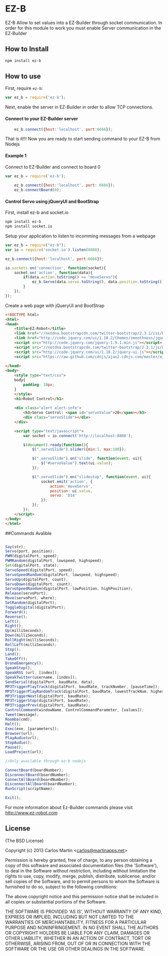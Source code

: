 # EZ-B

EZ-B Allow to set values into a EZ-Builder through socket communication. In order for this module to work you must enable Server communication in the EZ-Builder

## How to Install

```bash
npm install ez-b
```

## How to use

First, require `ez-b`:

```js
var ez_b = require('ez-b');
```

Next, enable the server in EZ-Builder in order to allow TCP connections.

#### Connect to your EZ-Builder server

```js
	ez_b.connect({host:'localhost', port:6666});
```

That is it!!! Now you are ready to start sending command to your EZ-B from Nodejs

#### Example 1

Connect to EZ-Builder and connect to board 0

```js
var ez_b = require('ez-b');
  
	ez_b.connect({host:'localhost', port: 6666});
	ez_b.connectBoard(0);
```

#### Control Servo using jQueryUI and BootStrap

First, install ez-b and socket.io

```bash
npm install ez-b
npm install socket.io
```

Setup your application to listen to incomming messages from a webpage

```js
var ez_b = require("ez-b");
var io = require('socket.io').listen(8888);

ez_b.connect({host:'localhost', port:6666});

io.sockets.on('connection', function(socket){
	socket.on('action', function(data){
		if(data.action.toString() == "moveServo"){
			ez_b.Servo(data.servo.toString(), data.position.toString());
		}	
	});
}); 
```


Create a web page with jQueryUI and BootStrap

```html
<!DOCTYPE html>
<html>
<head>
	<title>EZ-Robot</title>
	<link href="//netdna.bootstrapcdn.com/twitter-bootstrap/2.3.1/css/bootstrap-combined.min.css" rel="stylesheet">
	<link href="http://code.jquery.com/ui/1.10.2/themes/smoothness/jquery-ui.css" rel="stylesheet">
	<script src="http://code.jquery.com/jquery-1.9.1.min.js"></script>
	<script src="//netdna.bootstrapcdn.com/twitter-bootstrap/2.3.1/js/bootstrap.min.js"></script>
	<script src="http://code.jquery.com/ui/1.10.2/jquery-ui.js"></script>
	<script src="https://raw.github.com/cdnjs/ajax2.cdnjs.com/master/ajax/libs/socket.io/0.8.4/socket.io.min.js"></script>
	
</head>
<body>
	<style type="text/css">
	body{
		padding: 10px;
	}
	</style>
	<h1>Robot Control</h1>
	
	<div class="alert alert-info">
		<h3>Servo Control: <span id="servoValue">20</span></h3>
		<div class="servoSlide"></div>
	</div>

	<script type="text/javascript">
		var socket = io.connect('http://localhost:8888');

		$(document).ready(function(){
			$(".servoSlide").slider({min:1, max:100});

			$(".servoSlide").on("slide", function(event, ui){
				$("#servoValue").text(ui.value);
			});

			$(".servoSlide").on("slidestop", function(event, ui){
				socket.emit('action', {
					action:'moveServo',
					position: ui.value,
					servo: 'D14'
				});
			});
		});
	</script>
</body>
</html>
```


##Commands Avalible 

```js

Say(str);
Servo(port, position);
PWM(digitalPort, speed);
PWMRandom(digitalPort, lowspeed, highspeed);
Set(digitalPort, state);
ServoSpeed(digitalPort, speed);
ServoSpeedRandom(digitalPort, lowspeed, highspeed);
ServoUp(digitalPort, count);
ServoDown(digitalPort, count);
ServoSpeedRandom(digitalPort, lowPosition, highPosition);
Release(servoPort);
Move(servoPort, where);
SetRandom(digitalPort);
ToggleDigital(digitalPort);
Forward();
Reverse();
Left();
Right();
Up(milliSeconds);
Down(milliSeconds);
RollRight(milliSeconds);
RollLeft(milliSeconds);
Stop();
Land();
TakeOff();
DroneEmergency();
SpeakStop();
SpeakRSS (url, [index]);
SpeakTwitter(username, [index]);
SendSerial(digitalPort, baudRate, data);
MP3TriggerPlayTrack(digitalPort, baudRate, trackNumber, [pauseTime]);
MP3TriggerPlayRandomTrack(digitalPort, baudRate, lowestTrackNum, highestTrackNum);
MP3TriggerNext(digitalPort, baudRate);
MP3TriggerStop(digitalPort, baudRate);
MP3TriggerPrev(digitalPort, baudRate);
ControlCommand(windowName, ControlCommandParameter, [values]);
Tweet(message);
Roomba(cmd);
Halt();
Exec(exe, [parameters]);
Browser(url);
PlayAudio(url);
StopAudio();
Pause();
LoadProject(url);

//Only available through ez-b nodejs

ConnectBoard(boardNumber);
DisconnectBoard(boardNumber);
ConnectAllBoard(boardNumber);
DisconnectAllBoard(boardNumber);
RunScript(scriptName); 

Exit();

```

For more information about Ez-Builder commands please visit http://www.ez-robot.com



## License 

(The BSD License)

Copyright (c) 2013 Carlos Martin &lt;carlos@martinapps.net&gt;

Permission is hereby granted, free of charge, to any person obtaining
a copy of this software and associated documentation files (the
'Software'), to deal in the Software without restriction, including
without limitation the rights to use, copy, modify, merge, publish,
distribute, sublicense, and/or sell copies of the Software, and to
permit persons to whom the Software is furnished to do so, subject to
the following conditions:

The above copyright notice and this permission notice shall be
included in all copies or substantial portions of the Software.

THE SOFTWARE IS PROVIDED 'AS IS', WITHOUT WARRANTY OF ANY KIND,
EXPRESS OR IMPLIED, INCLUDING BUT NOT LIMITED TO THE WARRANTIES OF
MERCHANTABILITY, FITNESS FOR A PARTICULAR PURPOSE AND NONINFRINGEMENT.
IN NO EVENT SHALL THE AUTHORS OR COPYRIGHT HOLDERS BE LIABLE FOR ANY
CLAIM, DAMAGES OR OTHER LIABILITY, WHETHER IN AN ACTION OF CONTRACT,
TORT OR OTHERWISE, ARISING FROM, OUT OF OR IN CONNECTION WITH THE
SOFTWARE OR THE USE OR OTHER DEALINGS IN THE SOFTWARE.
